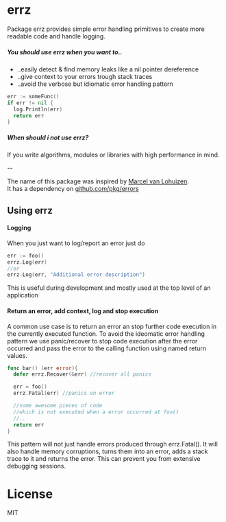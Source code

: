 # errz
Package errz provides simple error handling primitives to create more readable code and handle logging.

##### You should use errz when you want to..
  * ..easily detect & find memory leaks like a nil pointer dereference
  * ..give context to your errors trough stack traces
  * ..avoid the verbose but idiomatic error handling pattern

```go
err := someFunc()
if err != nil {
  log.Println(err)
  return err
}
```

##### When should i **not** use errz?
If you write algorithms, modules or libraries with high performance in mind.

--

The name of this package was inspired by [Marcel van Lohuizen](https://github.com/mpvl).  
It has a dependency on [github.com/pkg/errors ](https://github.com/pkg/errors)

## Using errz

#### Logging
When you just want to log/report an error just do

```go
err := foo()
errz.Log(err)
//or
errz.Log(err, "Additional error description")
```
This is useful during development and mostly used at the top level of an application

#### Return an error, add context, log and stop execution
A common use case is to return an error an stop further code execution in the currently executed function. To avoid the ideomatic error handling pattern we use panic/recover to stop code execution after the error occurred and pass the error to the calling function using named return values.

```go
func bar() (err error){
  defer errz.Recover(&err) //recover all panics

  err = foo()
  errz.Fatal(err) //panics on error

  //some awesome pieces of code
  //which is not executed when a error occurred at foo()
  //..
  return err
}
```
This pattern will not just handle errors produced through errz.Fatal(). It will also handle memory corruptions, turns them into an error, adds a stack trace to it and returns the error. This can prevent you from extensive debugging sessions.

# License
MIT
